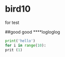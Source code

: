 # bird10
for test



##good good
****logloglog







```python
print('hello')
for i in range(10):
prit (1)
```
